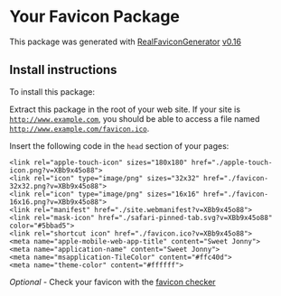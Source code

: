 # Your Favicon Package

This package was generated with [RealFaviconGenerator](https://realfavicongenerator.net/) [v0.16](https://realfavicongenerator.net/change_log#v0.16)

## Install instructions

To install this package:

Extract this package in the root of your web site. If your site is <code>http://www.example.com</code>, you should be able to access a file named <code>http://www.example.com/favicon.ico</code>.

Insert the following code in the `head` section of your pages:

    <link rel="apple-touch-icon" sizes="180x180" href="./apple-touch-icon.png?v=XBb9x45o88">
    <link rel="icon" type="image/png" sizes="32x32" href="./favicon-32x32.png?v=XBb9x45o88">
    <link rel="icon" type="image/png" sizes="16x16" href="./favicon-16x16.png?v=XBb9x45o88">
    <link rel="manifest" href="./site.webmanifest?v=XBb9x45o88">
    <link rel="mask-icon" href="./safari-pinned-tab.svg?v=XBb9x45o88" color="#5bbad5">
    <link rel="shortcut icon" href="./favicon.ico?v=XBb9x45o88">
    <meta name="apple-mobile-web-app-title" content="Sweet Jonny">
    <meta name="application-name" content="Sweet Jonny">
    <meta name="msapplication-TileColor" content="#ffc40d">
    <meta name="theme-color" content="#ffffff">

*Optional* - Check your favicon with the [favicon checker](https://realfavicongenerator.net/favicon_checker)

<!-- // self.__WB_MANIFEST -->